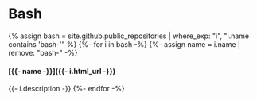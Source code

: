 # Bash

{% assign bash = site.github.public_repositories | where_exp: "i", "i.name contains 'bash-'" %}
{%- for i in bash -%}
  {%- assign name = i.name | remove: "bash-" -%}
  #### [{{- name -}}]({{- i.html_url -}})
  {{- i.description -}}
{%- endfor -%}
